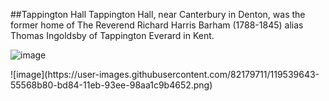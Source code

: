 ##Tappington Hall
Tappington Hall, near Canterbury in Denton, was the former home of The Reverend Richard Harris Barham  (1788-1845) alias Thomas Ingoldsby of Tappington Everard in Kent.
<param ve-compare curtain url="https://upload.wikimedia.org/wikipedia/commons/9/98/Tappington_Hall_02%2C_near_Canterbury%2C_Kent%2C_England.jpg" label="Tappington Hill pre-1905" description="Tappington Hall 02, near Canterbury, Kent, England" attribution="Unknown author, Public domain, via Wikimedia Commons" license="No known Copyright">
<param ve-compare url="https://upload.wikimedia.org/wikipedia/commons/3/3e/Tappington_Hall.JPG" label="Tappington Hill 2014" description="Tappington Hall 2014, near Canterbury, Kent, England" attribution="Harold.curry123, CC BY-SA 3.0 <https://creativecommons.org/licenses/by-sa/3.0>, via Wikimedia Commons” license="No Known Copyright">
		
![image](https://user-images.githubusercontent.com/82179711/119539086-b6319400-bd83-11eb-91d5-53cb5e6916cd.png)

<param ve-entity eid="Q17557632" aliases="Denton">
<param ve-map center="Q17557632" zoom="10">
![image](https://user-images.githubusercontent.com/82179711/119539643-55568b80-bd84-11eb-93ee-98aa1c9b4652.png)
